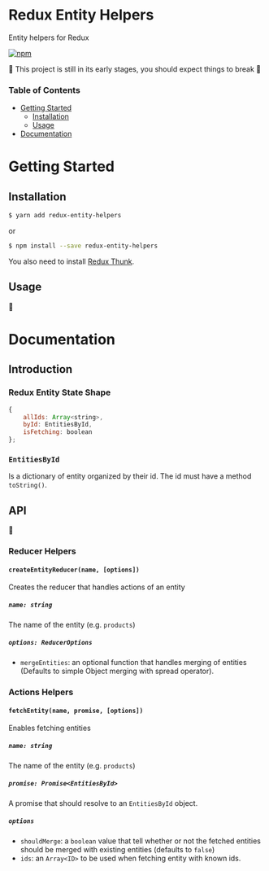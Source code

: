 # Redux Entity Helpers

Entity helpers for Redux

[![npm](https://img.shields.io/npm/v/redux-entity-helpers.svg?style=flat-square)](https://www.npmjs.com/package/redux-entity-helpers)

:construction: This project is still in its early stages, you should expect things to break :construction:


### Table of Contents
* [Getting Started](#getting-started)
  * [Installation](#installation)
  * [Usage](#usage)
* [Documentation](#documentation)

# Getting Started

## Installation

```bash
$ yarn add redux-entity-helpers
```
or
```bash
$ npm install --save redux-entity-helpers
```

You also need to install [Redux Thunk](https://github.com/gaearon/redux-thunk).

## Usage

:construction:

# Documentation

## Introduction

### Redux Entity State Shape

```javascript
{
	allIds: Array<string>,
	byId: EntitiesById,
	isFetching: boolean
};
```

### `EntitiesById`

Is a dictionary of entity organized by their id. The id must have a method `toString()`.

## API

:construction:

### Reducer Helpers

#### `createEntityReducer(name, [options])`

Creates the reducer that handles actions of an entity

##### `name: string`
The name of the entity (e.g. `products`)

##### `options: ReducerOptions`
- `mergeEntities`: an optional function that handles merging of entities (Defaults to simple Object merging with spread operator).

### Actions Helpers

#### `fetchEntity(name, promise, [options])`

Enables fetching entities

##### `name: string`
The name of the entity (e.g. `products`)

##### `promise: Promise<EntitiesById>`
A promise that should resolve to an `EntitiesById` object.

##### `options`
- `shouldMerge`: a `boolean` value that tell whether or not the fetched entities should be merged with existing entities (defaults to `false`)
- `ids`: an `Array<ID>` to be used when fetching entity with known ids.
